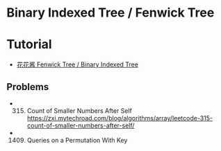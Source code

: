 # Binary Indexed Tree / Fenwick Tree

# Tutorial
- [花花酱 Fenwick Tree / Binary Indexed Tree](https://www.youtube.com/watch?v=WbafSgetDDk)



## Problems
- 315. Count of Smaller Numbers After Self
  https://zxi.mytechroad.com/blog/algorithms/array/leetcode-315-count-of-smaller-numbers-after-self/

- 1409. Queries on a Permutation With Key